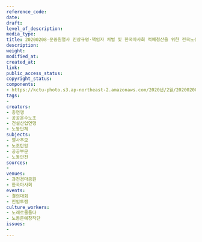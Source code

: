 ```yaml
---
reference_code: 
date: 
draft: 
level_of_description: 
media_type: 
title: 20200208-문중원열사 진상규명·책임자 처벌 및 한국마사회 적폐청산을 위한 전국노동자대회
description: 
weight: 
modified_at: 
created_at: 
link: 
public_access_status: 
copyright_status: 
components:
- https://kctu-photo.s3.ap-northeast-2.amazonaws.com/2020년/2월/20200208-문중원열사+진상규명·책임자+처벌+및+한국마사회+적폐청산을+위한+전국노동자대회/1_DSC01600.jpg
tags:
- 
creators:
- 총연맹
- 공공운수노조
- 건설산업연맹
- 노동단체
subjects:
- 열사추모
- 노조탄압
- 공공부문
- 노동안전
sources:
- 
venues:
- 과천경마공원
- 한국마사회
events:
- 결의대회
- 진입투쟁
culture_workers:
- 노래로물들다
- 노동문예창작단
issues:
- 
---
```


